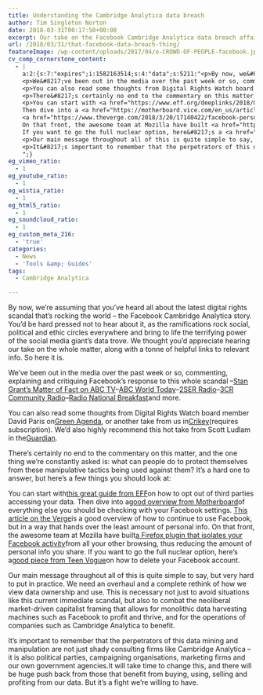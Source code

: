 ```yaml
---
title: Understanding the Cambridge Analytica data breach
author: Tim Singleton Norton
date: 2018-03-31T00:17:50+00:00
excerpt: Our take on the Facebook Cambridge Analytica data breach affair
url: /2018/03/31/that-facebook-data-breach-thing/
featureImage: /wp-content/uploads/2017/04/o-CROWD-OF-PEOPLE-facebook.jpg
cv_comp_cornerstone_content:
  - |
    a:2:{s:7:"expires";i:1582163514;s:4:"data";s:5211:"<p>By now, we&#8217;re assuming that you&#8217;ve heard all about the latest digital rights scandal that&#8217;s rocking the world &#8211; the Facebook Cambridge Analytica story. You&#8217;d be hard pressed not to hear about it, as the ramifications rock social, political and ethic circles everywhere and bring to life the terrifying power of the social media giant&#8217;s data trove. We thought you&#8217;d appreciate hearing our take on the whole matter, along with a tonne of helpful links to relevant info. So here it is.</p>
    <p>We&#8217;ve been out in the media over the past week or so, commenting, explaining and critiquing Facebook&#8217;s response to this whole scandal &#8211; <a href="https://iview.abc.net.au/programs/matter-of-fact-with-stan-grant/NC1805H042S00" target="_blank" rel="noopener">Stan Grant&#8217;s Matter of Fact on ABC TV</a> &#8211; <a href="http://www.abc.net.au/radio/programs/worldtoday/cyber-privacy-experts-say-australias-privacy-laws-are-too-weak/9571324" target="_blank" rel="noopener">ABC World Today</a> &#8211; <a href="https://2ser.com/politicians-exempt-privacy-regulations-means-us/" target="_blank" rel="noopener">2SER Radio</a> &#8211; <a href="http://www.3cr.org.au/monday-breakfast/episode-201803260700/its-6-eyes-if-you-include-facebook" target="_blank" rel="noopener">3CR Community Radio</a> &#8211; <a href="http://www.abc.net.au/radionational/programs/breakfast/australian-political-parties-data-mining/9566010" target="_blank" rel="noopener">Radio National Breakfast</a> and more.</p>
    <p>You can also read some thoughts from Digital Rights Watch board member David Paris on <a href="https://greenagenda.org.au/2018/03/analytica/" target="_blank" rel="noopener">Green Agenda</a>, or another take from us in <a href="https://www.crikey.com.au/2018/03/28/it-isnt-just-greedy-corporations-using-and-abusing-your-private-data/" target="_blank" rel="noopener">Crikey</a> (requires subscription). We&#8217;d also highly recommend this hot take from Scott Ludlam in the <a href="https://www.theguardian.com/commentisfree/2018/mar/23/dont-waste-the-cambridge-analytica-scandal-its-a-chance-to-take-control-of-our-data" target="_blank" rel="noopener">Guardian</a>.</p>
    <p>There&#8217;s certainly no end to the commentary on this matter, and the one thing we&#8217;re constantly asked is: what can people do to protect themselves from these manipulative tactics being used against them? It&#8217;s a hard one to answer, but here&#8217;s a few things you should look at:</p>
    <p>You can start with <a href="https://www.eff.org/deeplinks/2018/03/how-change-your-facebook-settings-opt-out-platform-api-sharing" target="_blank" rel="noopener">this great guide from EFF</a> on how to opt out of third parties accessing your data.<br />
    Then dive into a <a href="https://motherboard.vice.com/en_us/article/paxdem/how-to-keep-your-facebook-data-private-security-settings?can_id=15c5843f89f4b2d854e2840644cf13b7&amp;email_referrer=email_323387&amp;email_subject=welcome-to-ewoke-44-facebook-what-did-they-know-and-when-did-they-know-it&amp;link_id=15&amp;source=email-welcome-to-ewoke-44-facebook-what-did-they-know-and-when-did-they-know-it" target="_blank" rel="noopener">good overview from Motherboard</a> of everything else you should be checking with your Facebook settings.<br />
    <a href="https://www.theverge.com/2018/3/20/17140422/facebook-personal-data-deletion-how-to-cambridge-analytica-privacy-scandal-trump-campaign" target="_blank" rel="noopener">This article on the Verge</a> is a good overview of how to continue to use Facebook, but in a way that hands over the least amount of personal info.<br />
    On that front, the awesome team at Mozilla have built <a href="https://blog.mozilla.org/firefox/facebook-container-extension/" target="_blank" rel="noopener">a Firefox plugin that isolates your Facebook activity</a> from all your other browsing, thus reducing the amount of personal info you share.<br />
    If you want to go the full nuclear option, here&#8217;s a <a href="https://www.teenvogue.com/story/how-to-delete-facebook-change-privacy-settings" target="_blank" rel="noopener">good piece from Teen Vogue</a> on how to delete your Facebook account.</p>
    <p>Our main message throughout all of this is quite simple to say, but very hard to put in practice. We need an overhaul and a complete rethink of how we view data ownership and use. This is necessary not just to avoid situations like this current immediate scandal, but also to combat the neoliberal market-driven capitalist framing that allows for monolithic data harvesting machines such as Facebook to profit and thrive, and for the operations of companies such as Cambridge Analytica to benefit.</p>
    <p>It&#8217;s important to remember that the perpetrators of this data mining and manipulation are not just shady consulting firms like Cambridge Analytica &#8211; it is also political parties, campaigning organisations, marketing firms and our own government agencies. It will take time to change this, and there will be huge push back from those that benefit from buying, using, selling and profiting from our data. But it&#8217;s a fight we&#8217;re willing to have.</p>
    ";}
eg_vimeo_ratio:
  - 1
eg_youtube_ratio:
  - 1
eg_wistia_ratio:
  - 1
eg_html5_ratio:
  - 1
eg_soundcloud_ratio:
  - 1
eg_custom_meta_216:
  - 'true'
categories:
  - News
  - 'Tools &amp; Guides'
tags:
  - Cambridge Analytica

---
```

By now, we&#8217;re assuming that you&#8217;ve heard all about the latest digital rights scandal that&#8217;s rocking the world &#8211; the Facebook Cambridge Analytica story. You&#8217;d be hard pressed not to hear about it, as the ramifications rock social, political and ethic circles everywhere and bring to life the terrifying power of the social media giant&#8217;s data trove. We thought you&#8217;d appreciate hearing our take on the whole matter, along with a tonne of helpful links to relevant info. So here it is.

We&#8217;ve been out in the media over the past week or so, commenting, explaining and critiquing Facebook&#8217;s response to this whole scandal &#8211;<a href="https://iview.abc.net.au/programs/matter-of-fact-with-stan-grant/NC1805H042S00" target="_blank" rel="noopener noreferrer">Stan Grant&#8217;s Matter of Fact on ABC TV</a>&#8211;<a href="http://www.abc.net.au/radio/programs/worldtoday/cyber-privacy-experts-say-australias-privacy-laws-are-too-weak/9571324" target="_blank" rel="noopener noreferrer">ABC World Today</a>&#8211;<a href="https://2ser.com/politicians-exempt-privacy-regulations-means-us/" target="_blank" rel="noopener noreferrer">2SER Radio</a>&#8211;<a href="http://www.3cr.org.au/monday-breakfast/episode-201803260700/its-6-eyes-if-you-include-facebook" target="_blank" rel="noopener noreferrer">3CR Community Radio</a>&#8211;<a href="http://www.abc.net.au/radionational/programs/breakfast/australian-political-parties-data-mining/9566010" target="_blank" rel="noopener noreferrer">Radio National Breakfast</a>and more.

You can also read some thoughts from Digital Rights Watch board member David Paris on<a href="https://greenagenda.org.au/2018/03/analytica/" target="_blank" rel="noopener noreferrer">Green Agenda</a>, or another take from us in<a href="https://www.crikey.com.au/2018/03/28/it-isnt-just-greedy-corporations-using-and-abusing-your-private-data/" target="_blank" rel="noopener noreferrer">Crikey</a>(requires subscription). We&#8217;d also highly recommend this hot take from Scott Ludlam in the<a href="https://www.theguardian.com/commentisfree/2018/mar/23/dont-waste-the-cambridge-analytica-scandal-its-a-chance-to-take-control-of-our-data" target="_blank" rel="noopener noreferrer">Guardian</a>.

There&#8217;s certainly no end to the commentary on this matter, and the one thing we&#8217;re constantly asked is: what can people do to protect themselves from these manipulative tactics being used against them? It&#8217;s a hard one to answer, but here&#8217;s a few things you should look at:

You can start with<a href="https://www.eff.org/deeplinks/2018/03/how-change-your-facebook-settings-opt-out-platform-api-sharing" target="_blank" rel="noopener noreferrer">this great guide from EFF</a>on how to opt out of third parties accessing your data.
Then dive into a<a href="https://motherboard.vice.com/en_us/article/paxdem/how-to-keep-your-facebook-data-private-security-settings?can_id=15c5843f89f4b2d854e2840644cf13b7&email_referrer=email_323387&email_subject=welcome-to-ewoke-44-facebook-what-did-they-know-and-when-did-they-know-it&link_id=15&source=email-welcome-to-ewoke-44-facebook-what-did-they-know-and-when-did-they-know-it" target="_blank" rel="noopener noreferrer">good overview from Motherboard</a>of everything else you should be checking with your Facebook settings.
<a href="https://www.theverge.com/2018/3/20/17140422/facebook-personal-data-deletion-how-to-cambridge-analytica-privacy-scandal-trump-campaign" target="_blank" rel="noopener noreferrer">This article on the Verge</a>is a good overview of how to continue to use Facebook, but in a way that hands over the least amount of personal info.
On that front, the awesome team at Mozilla have built<a href="https://blog.mozilla.org/firefox/facebook-container-extension/" target="_blank" rel="noopener noreferrer">a Firefox plugin that isolates your Facebook activity</a>from all your other browsing, thus reducing the amount of personal info you share.
If you want to go the full nuclear option, here&#8217;s a<a href="https://www.teenvogue.com/story/how-to-delete-facebook-change-privacy-settings" target="_blank" rel="noopener noreferrer">good piece from Teen Vogue</a>on how to delete your Facebook account.

Our main message throughout all of this is quite simple to say, but very hard to put in practice. We need an overhaul and a complete rethink of how we view data ownership and use. This is necessary not just to avoid situations like this current immediate scandal, but also to combat the neoliberal market-driven capitalist framing that allows for monolithic data harvesting machines such as Facebook to profit and thrive, and for the operations of companies such as Cambridge Analytica to benefit.

It&#8217;s important to remember that the perpetrators of this data mining and manipulation are not just shady consulting firms like Cambridge Analytica &#8211; it is also political parties, campaigning organisations, marketing firms and our own government agencies.It will take time to change this, and there will be huge push back from those that benefit from buying, using, selling and profiting from our data. But it&#8217;s a fight we&#8217;re willing to have.
